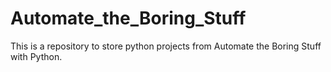 # Automate_the_Boring_Stuff

This is a repository to store python projects from Automate the Boring Stuff with Python.
